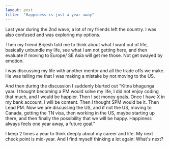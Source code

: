 ```yaml
---
layout: post
title:  "Happiness is just a year away"
---
```


Last year during the 2nd wave, a lot of my friends left the country. I was also confused and was exploring my options.

Then my friend Brijesh told me to think about what I want out of life, basically unbundle my life, see what I am not getting here, and then evaluate if moving to Europe/ SE Asia will get me those. Not get swayed by emotion.

I was discussing my life with another mentor and all the trade offs we make. He was telling me that I was making a mistake by not moving to the US.

And then during the discussion I suddenly blurted out "Kitna bhagunga yaar. I thought becoming a PM would solve my life, I did not enjoy coding that much, and I would be happier. Then I set money goals. Once I have X in my bank account, I will be content. Then I thought SPM would be it. Then Lead PM. Now we are discussing the US, and if not the US, moving to Canada, getting the TN visa, then working in the US, maybe starting up there, and then finally the possibility that we will be happy. Happiness always feels one year away, a future goal."

I keep 2 times a year to think deeply about my career and life. My next check point is mid-year. And I find myself thinking a lot again: What's next?
